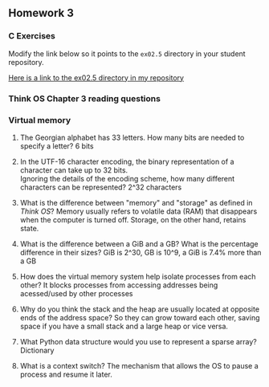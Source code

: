 ## Homework 3

### C Exercises

Modify the link below so it points to the `ex02.5` directory in your
student repository.

[Here is a link to the ex02.5 directory in my repository](https://github.com/iblancett/ExercisesInC/tree/master/exercises/ex02.5)

### Think OS Chapter 3 reading questions

### Virtual memory

1) The Georgian alphabet has 33 letters.  How many bits are needed to specify a letter?  6 bits

2) In the UTF-16 character encoding, the binary representation of a character can take up to 32 bits.  
Ignoring the details of the encoding scheme, how many different characters can be represented?  2^32 characters

3) What is the difference between "memory" and "storage" as defined in *Think OS*?  Memory usually refers to volatile data (RAM) that disappears when the computer is turned off.  Storage, on the other hand, retains state.

4) What is the difference between a GiB and a GB?  What is the percentage difference in their sizes? GiB is 2^30, GB is 10^9, a GiB is 7.4% more than a GB

5) How does the virtual memory system help isolate processes from each other?  It blocks processes from accessing addresses being acessed/used by other processes

6) Why do you think the stack and the heap are usually located at opposite ends of the address space?  So they can grow toward each other, saving space if you have a small stack and a large heap or vice versa.

7) What Python data structure would you use to represent a sparse array?  Dictionary

8) What is a context switch?  The mechanism that allows the OS to pause a process and resume it later.

